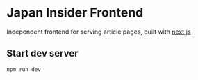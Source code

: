 # Japan Insider Frontend

Independent frontend for serving article pages, built with [next.js](https://nextjs.org/)


## Start dev server

```js
npm run dev
```

